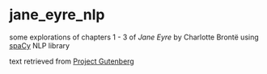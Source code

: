 # jane_eyre_nlp

some explorations of chapters 1 - 3 of *Jane Eyre* by Charlotte Brontë using [spaCy](https://spacy.io/) NLP library

text retrieved from [Project Gutenberg](http://www.gutenberg.org/ebooks/search/?query=jane+eyre)
